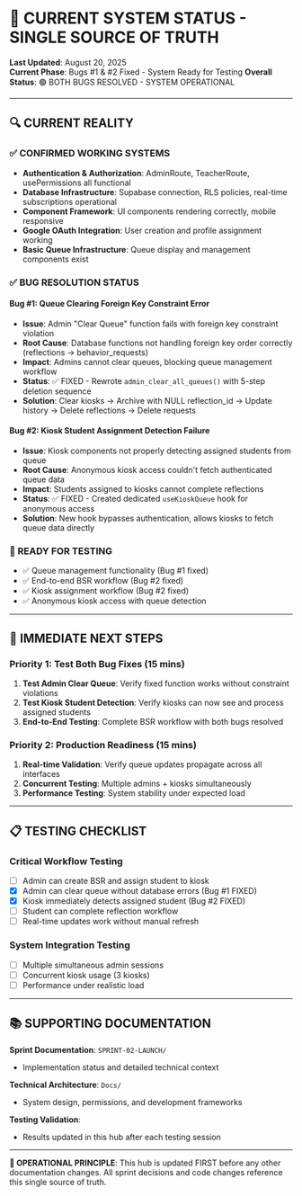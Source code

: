 # 🎯 CURRENT SYSTEM STATUS - SINGLE SOURCE OF TRUTH

**Last Updated**: August 20, 2025  
**Current Phase**: Bugs #1 & #2 Fixed - System Ready for Testing
**Overall Status**: 🟢 BOTH BUGS RESOLVED - SYSTEM OPERATIONAL

---

## 🔍 CURRENT REALITY

### ✅ CONFIRMED WORKING SYSTEMS
- **Authentication & Authorization**: AdminRoute, TeacherRoute, usePermissions all functional
- **Database Infrastructure**: Supabase connection, RLS policies, real-time subscriptions operational
- **Component Framework**: UI components rendering correctly, mobile responsive
- **Google OAuth Integration**: User creation and profile assignment working
- **Basic Queue Infrastructure**: Queue display and management components exist

### ✅ BUG RESOLUTION STATUS

#### Bug #1: Queue Clearing Foreign Key Constraint Error
- **Issue**: Admin "Clear Queue" function fails with foreign key constraint violation
- **Root Cause**: Database functions not handling foreign key order correctly (reflections → behavior_requests)
- **Impact**: Admins cannot clear queues, blocking queue management workflow  
- **Status**: ✅ FIXED - Rewrote `admin_clear_all_queues()` with 5-step deletion sequence
- **Solution**: Clear kiosks → Archive with NULL reflection_id → Update history → Delete reflections → Delete requests

#### Bug #2: Kiosk Student Assignment Detection Failure  
- **Issue**: Kiosk components not properly detecting assigned students from queue
- **Root Cause**: Anonymous kiosk access couldn't fetch authenticated queue data
- **Impact**: Students assigned to kiosks cannot complete reflections
- **Status**: ✅ FIXED - Created dedicated `useKioskQueue` hook for anonymous access
- **Solution**: New hook bypasses authentication, allows kiosks to fetch queue data directly

### 🚀 READY FOR TESTING
- ✅ Queue management functionality (Bug #1 fixed)
- ✅ End-to-end BSR workflow (Bug #2 fixed) 
- ✅ Kiosk assignment workflow (Bug #2 fixed)
- ✅ Anonymous kiosk access with queue detection

---

## 🎯 IMMEDIATE NEXT STEPS

### Priority 1: Test Both Bug Fixes (15 mins)
1. **Test Admin Clear Queue**: Verify fixed function works without constraint violations
2. **Test Kiosk Student Detection**: Verify kiosks can now see and process assigned students
3. **End-to-End Testing**: Complete BSR workflow with both bugs resolved

### Priority 2: Production Readiness (15 mins)
1. **Real-time Validation**: Verify queue updates propagate across all interfaces  
2. **Concurrent Testing**: Multiple admins + kiosks simultaneously
3. **Performance Testing**: System stability under expected load

---

## 📋 TESTING CHECKLIST

### Critical Workflow Testing
- [ ] Admin can create BSR and assign student to kiosk
- [x] Admin can clear queue without database errors (Bug #1 FIXED)
- [x] Kiosk immediately detects assigned student (Bug #2 FIXED)
- [ ] Student can complete reflection workflow
- [ ] Real-time updates work without manual refresh

### System Integration Testing
- [ ] Multiple simultaneous admin sessions
- [ ] Concurrent kiosk usage (3 kiosks)
- [ ] Performance under realistic load

---

## 📚 SUPPORTING DOCUMENTATION

**Sprint Documentation**: `SPRINT-02-LAUNCH/`
- Implementation status and detailed technical context

**Technical Architecture**: `Docs/`  
- System design, permissions, and development frameworks

**Testing Validation**: 
- Results updated in this hub after each testing session

---

**🎯 OPERATIONAL PRINCIPLE**: This hub is updated FIRST before any other documentation changes. All sprint decisions and code changes reference this single source of truth.